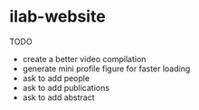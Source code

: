# ilab-website

TODO
- create a better video compilation
- generate mini profile figure for faster loading
- ask to add people
- ask to add publications
- ask to add abstract
